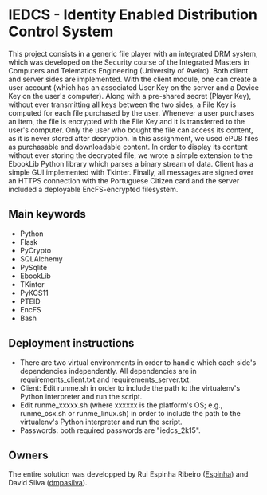 # IEDCS - Identity Enabled Distribution Control System #

This project consists in a generic file player with an integrated DRM system, which was developed on the Security course of the Integrated Masters in Computers and Telematics Engineering (University of Aveiro). 
Both client and server sides are implemented. With the client module, one can create a user account (which has an associated User Key on the server and a Device Key on the user's computer). Along with a pre-shared secret (Player Key), without ever transmitting all keys between the two sides, a File Key is computed for each file purchased by the user. Whenever a user purchases an item, the file is encrypted with the File Key and it is transferred to the user's computer. Only the user who bought the file can access its content, as it is never stored after decryption.
In this assignment, we used ePUB files as purchasable and downloadable content. In order to display its content without ever storing the decrypted file, we wrote a simple extension to the EbookLib Python library which parses a binary stream of data. Client has a simple GUI implemented with Tkinter.
Finally, all messages are signed over an HTTPS connection with the Portuguese Citizen card and the server included a deployable EncFS-encrypted filesystem.

## Main keywords ##

* Python
* Flask
* PyCrypto
* SQLAlchemy
* PySqlite
* EbookLib
* TKinter
* PyKCS11
* PTEID
* EncFS
* Bash

## Deployment instructions ##

* There are two virtual environments in order to handle which each side's dependencies independently. All dependencies are in requirements_client.txt and requirements_server.txt. 
* Client: Edit runme.sh in order to include the path to the virtualenv's Python interpreter and run the script.
* Edit runme_xxxxx.sh (where xxxxxx is the platform's OS; e.g., runme_osx.sh or runme_linux.sh) in order to include the path to the virtualenv's Python interpreter and run the script. 
* Passwords: both required passwords are "iedcs_2k15".

## Owners ##

The entire solution was developped by Rui Espinha Ribeiro ([Espinha](https://bitbucket.org/Espinha)) and David Silva ([dmpasilva](https://bitbucket.org/dmpasilva)).